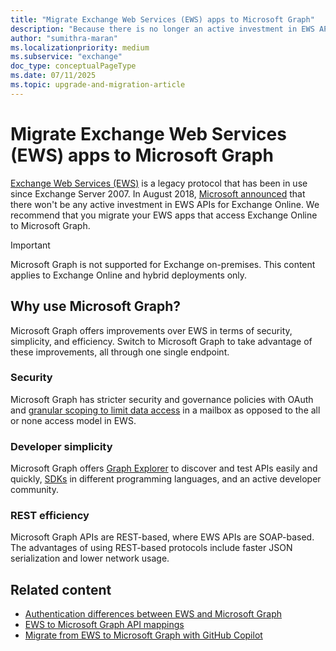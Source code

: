 ```yaml
---
title: "Migrate Exchange Web Services (EWS) apps to Microsoft Graph"
description: "Because there is no longer an active investment in EWS APIs for Exchange Online, you can migrate your EWS apps that access Exchange Online to Microsoft Graph."
author: "sumithra-maran"
ms.localizationpriority: medium
ms.subservice: "exchange"
doc_type: conceptualPageType
ms.date: 07/11/2025
ms.topic: upgrade-and-migration-article
---
```


# Migrate Exchange Web Services (EWS) apps to Microsoft Graph

[Exchange Web Services (EWS)](/exchange/client-developer/exchange-web-services/explore-the-ews-managed-api-ews-and-web-services-in-exchange) is a legacy protocol that has been in use since Exchange Server 2007. In August 2018, [Microsoft announced](https://techcommunity.microsoft.com/t5/exchange-team-blog/upcoming-changes-to-exchange-web-services-ews-api-for-office-365/ba-p/608055) that there won't be any active investment in EWS APIs for Exchange Online. We recommend that you migrate your EWS apps that access Exchange Online to Microsoft Graph.

> [!Important]
> Microsoft Graph is not supported for Exchange on-premises. This content applies to Exchange Online and hybrid deployments only.

## Why use Microsoft Graph?

Microsoft Graph offers improvements over EWS in terms of security, simplicity, and efficiency. Switch to Microsoft Graph to take advantage of these improvements, all through one single endpoint.

### Security

Microsoft Graph has stricter security and governance policies with OAuth and [granular scoping to limit data access](/graph/permissions-reference) in a mailbox as opposed to the all or none access model in EWS.

### Developer simplicity

Microsoft Graph offers [Graph Explorer](https://developer.microsoft.com/graph/graph-explorer) to discover and test APIs easily and quickly, [SDKs](/graph/sdks/sdks-overview) in different programming languages​, and an active developer community.

### REST efficiency

Microsoft Graph APIs are REST-based, where EWS APIs are SOAP-based. The advantages of using REST-based protocols include faster JSON serialization and lower network usage.

## Related content

- [Authentication differences between EWS and Microsoft Graph](migrate-exchange-web-services-authentication.md)
- [EWS to Microsoft Graph API mappings](migrate-exchange-web-services-api-mapping.md)
- [Migrate from EWS to Microsoft Graph with GitHub Copilot](https://aka.ms/migTut2)
